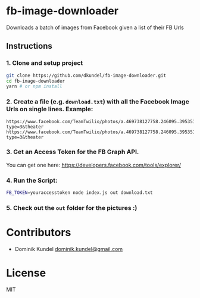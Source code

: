 # fb-image-downloader
Downloads a batch of images from Facebook given a list of their FB Urls

## Instructions

### 1. Clone and setup project

```bash
git clone https://github.com/dkundel/fb-image-downloader.git
cd fb-image-downloader
yarn # or npm install
```

### 2. Create a file (e.g. `download.txt`) with all the Facebook Image Urls on single lines. Example:

```text
https://www.facebook.com/TeamTwilio/photos/a.469738127758.246095.39535177758/10154477881737759/?type=3&theater
https://www.facebook.com/TeamTwilio/photos/a.469738127758.246095.39535177758/10154230523777759/?type=3&theater
```

### 3. Get an Access Token for the FB Graph API.

You can get one here: https://developers.facebook.com/tools/explorer/

### 4. Run the Script:

```bash
FB_TOKEN=youraccesstoken node index.js out download.txt
```

### 5. Check out the `out` folder for the pictures :) 

# Contributors

- Dominik Kundel <dominik.kundel@gmail.com>

# License

MIT